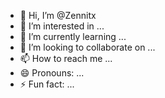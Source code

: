 - 👋 Hi, I’m @Zennitx
- 👀 I’m interested in ...
- 🌱 I’m currently learning ...
- 💞️ I’m looking to collaborate on ...
- 📫 How to reach me ...
- 😄 Pronouns: ...
- ⚡ Fun fact: ...

<!---
Zennitx/Zennitx is a ✨ special ✨ repository because its `README.md` (this file) appears on your GitHub profile.
You can click the Preview link to take a look at your changes.
--->
